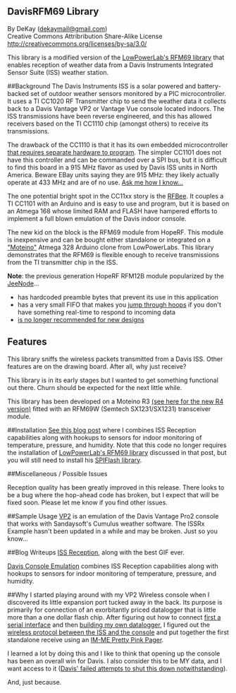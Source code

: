 DavisRFM69 Library
-------------------
By DeKay (dekaymail@gmail.com)
<br>
Creative Commons Attribribution Share-Alike License
http://creativecommons.org/licenses/by-sa/3.0/

This library is a modified version of the [LowPowerLab's RFM69 library](https://github.com/LowPowerLab/RFM69) that enables reception of weather data from a Davis Instruments Integrated Sensor Suite (ISS) weather station.

##Background
The Davis Instruments ISS is a solar powered and battery-backed set of outdoor weather sensors monitored by a PIC microcontroller.  It uses a TI CC1020 RF Transmitter chip to send the weather data it collects back to a Davis Vantage VP2 or Vantage Vue console located indoors.  The ISS transmissions have been reverse engineered, and this has allowed receivers based on the TI CC1110 chip (amongst others) to receive its transmissions.

The drawback of the CC1110 is that it has its own embedded microcontroller [that requires separate hardware to program](http://madscientistlabs.blogspot.ca/2012/01/troubles-with-im-me-and-goodfet.html).  The simpler CC1101 does not have this controller and can be commanded over a SPI bus, but it is difficult to find this board in a 915 MHz flavor as used by Davis ISS units in North America.  Beware EBay units saying they are 915 MHz: they likely actually operate at 433 MHz and are of no use.  [Ask me how I know...](http://madscientistlabs.blogspot.ca/2013/04/dead-end.html)

The one potential bright spot in the CC11xx story is the [RFBee](http://www.seeedstudio.com/depot/rfbee-v11-wireless-arduino-compatible-node-p-614.html).  It couples a TI CC1101 with an Arduino and is easy to use and program, but it is based on an Atmega 168 whose limited RAM and FLASH have hampered efforts to implement a full blown emulation of the Davis indoor console.

The new kid on the block is the RFM69 module from HopeRF.  This module is inexpensive and can be bought either standalone or integrated on a ["Moteino"](http://lowpowerlab.com/blog/category/moteino/) Atmega 328 Arduino clone from LowPowerLabs.  This library demonstrates that the RFM69 is flexible enough to receive transmissions from the TI transmitter chip in the ISS.

**Note**: the previous generation HopeRF RFM12B module popularized by the [JeeNode](http://jeelabs.net/projects/cafe/wiki/Dive_Into_JeeNodeshttp://jeelabs.net/projects/cafe/wiki/Dive_Into_JeeNodes)...
- has hardcoded preamble bytes that prevent its use in this application
- has a very small FIFO that makes you [jump through hoops](https://github.com/gkaindl/rfm12b-linux) if you don't have something real-time to respond to incoming data
- [is no longer recommended for new designs](http://jeelabs.org/2013/06/28/status-of-the-rfm12b/)

## Features
This library sniffs the wireless packets transmitted from a Davis ISS.  Other features are on the drawing board.  After all, why just receive?

This library is in its early stages but I wanted to get something functional out there.  Churn should be expected for the next little while.

This library has been developed on a Moteino R3 [(see here for the new R4 version)](http://lowpowerlab.com/shop/Moteino-R4)
fitted with an RFM69W (Semtech SX1231/SX1231) transceiver module.

##Installation
[See this blog post](http://madscientistlabs.blogspot.ca/2014/02/build-your-own-davis-weather-station_17.html) where I combines ISS Reception capabilities along with hookups to sensors for indoor monitoring of temperature, pressure, and humidity.  Note that this code no longer requires the installation of [LowPowerLab's RFM69 library](https://github.com/LowPowerLab/RFM69) discussed in that post, but you will still need to install his [SPIFlash library](https://github.com/LowPowerLab/SPIFlash).

##Miscellaneous / Possible Issues

Reception quality has been greatly improved in this release.  There looks to be a bug where the hop-ahead code has broken, but I expect that will be fixed soon.  Please let me know if you find other issues.

##Sample Usage
[VP2](https://github.com/dekay/DavisRFM69/blob/master/Examples/VP2/VP2.ino) is an emulation of the Davis Vantage Pro2 console that works with Sandaysoft's Cumulus weather software.  The ISSRx Example hasn't been updated in a while and may be broken.  Just so you know...

##Blog Writeups
[ISS Reception](http://madscientistlabs.blogspot.ca/2014/01/more-than-one-way-to-skin-cat.html), along with the best GIF ever.

[Davis Console Emulation](http://madscientistlabs.blogspot.ca/2014/02/build-your-own-davis-weather-station_17.html) combines ISS Reception capabilities along with hookups to sensors for indoor monitoring of temperature, pressure, and humidity.  

##Why
I started playing around with my VP2 Wireless console when I discovered its little expansion port tucked away in the back.  Its purpose is primarily for connection of an exorbitantly priced datalogger that is little more than a one dollar flash chip.  After figuring out how to connect [first a serial interface](http://madscientistlabs.blogspot.ca/2011/01/davis-weatherlink-software-not-required.html) and then [building my own datalogger](http://madscientistlabs.blogspot.ca/2011/10/build-your-own-davis-console-datalogger.html), I figured out the [wireless protocol between the ISS and the console](http://madscientistlabs.blogspot.ca/2012/03/first-you-get-sugar.html) and put together the first standalone receive using an [IM-ME Pretty Pink Pager](http://madscientistlabs.blogspot.ca/2012/04/achievement-unlocked-im-me-weather.html).

I learned a lot by doing this and I like to think that opening up the console has been an overall win for Davis.  I also consider this to be MY data, and I want access to it ([Davis' failed attempts to shut this down notwithstanding](http://meteo.annoyingdesigns.com/DavisSPI.pdf)).

And, just because.